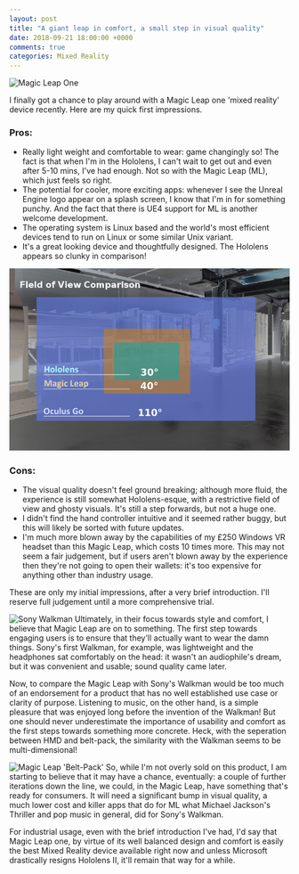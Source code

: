 ```yaml
---
layout: post
title: "A giant leap in comfort, a small step in visual quality"
date: 2018-09-21 18:00:00 +0000
comments: true
categories: Mixed Reality
---
```

![Magic Leap One](https://static.cwi.it/wp-content/uploads/2017/12/mll1-f242e63c-4f8f-4d54-aa32-90cd8105437a.jpg)

I finally got a chance to play around with a Magic Leap one 'mixed reality' device recently. Here are my quick first impressions.

### Pros: 
- Really light weight and comfortable to wear: game changingly so! The fact is that when I'm in the Hololens, I can't wait to get out and even after 5-10 mins, I've had enough. Not so with the Magic Leap (ML), which just feels so right. 
- The potential for cooler, more exciting apps: whenever I see the Unreal Engine logo appear on a splash screen, I know that I'm in for something punchy. And the fact that there is UE4 support for ML is another welcome development.
- The operating system is Linux based and the world's most efficient devices tend to run on Linux or some similar Unix variant.
- It's a great looking device and thoughtfully designed. The Hololens appears so clunky in comparison!

![Field of View Comparison](/images/fov-diagram2.png)

### Cons:
- The visual quality doesn't feel ground breaking; although more fluid, the experience is still somewhat Hololens-esque, with a restrictive field of view and ghosty visuals. It's still a step forwards, but not a huge one.
- I didn't find the hand controller intuitive and it seemed rather buggy, but this will likely be sorted with future updates.
- I'm much more blown away by the capabilities of my £250 Windows VR headset than this Magic Leap, which costs 10 times more. This may not seem a fair judgement, but if users aren't blown away by the experience then they're not going to open their wallets: it's too expensive for anything other than industry  usage.

These are only my initial impressions, after a very brief introduction. I'll reserve full judgement until a more comprehensive trial.

![Sony Walkman](https://cdn.vox-cdn.com/thumbor/lE1uEtleItdBXlgS8OU9ulMEC68=/0x0:1600x1255/1200x675/filters:focal(672x499:928x755)/cdn.vox-cdn.com/uploads/chorus_image/image/61437017/sony-original-walkman-tps-l2.0.1406747932.0.jpg)
Ultimately, in their focus towards style and comfort, I believe that Magic Leap are on to something. The first step towards engaging users is to ensure that they'll actually want to wear the damn things.  Sony's first Walkman, for example, was lightweight and the headphones sat comfortably on the head: it wasn't an audiophile's dream, but it was convenient and usable; sound quality came later.

Now, to compare the Magic Leap with Sony's Walkman would be too much of an endorsement for a product that has no well established use case or clarity of purpose. Listening to music, on the other hand, is a simple pleasure that was enjoyed long before the invention of the Walkman! But one should never underestimate the importance of usability and comfort as the first steps towards something more concrete. Heck, with the seperation between HMD and belt-pack, the similarity with the Walkman seems to be multi-dimensional! 

![Magic Leap 'Belt-Pack'](https://cdn.vox-cdn.com/thumbor/rVXz1wHkuFEUcC7hMIzECMwUD9Q=/0x0:2040x1360/1200x0/filters:focal(0x0:2040x1360):no_upscale()/cdn.vox-cdn.com/uploads/chorus_asset/file/11939705/jbareham_180717_2744_0493.jpg)
So, while I'm not overly sold on this product, I am starting to believe that it may have a chance, eventually: a couple of further iterations down the line, we could, in the Magic Leap, have something that's ready for consumers. It will need a significant bump in visual quality, a much lower cost and killer apps that do for ML what Michael Jackson's Thriller and pop music in general, did for Sony's Walkman.

For industrial usage, even with the brief introduction I've had, I'd say that Magic Leap one, by virtue of its well balanced design and comfort is easily the best Mixed Reality device available right now and unless Microsoft drastically resigns Hololens II, it'll remain that way for a while.